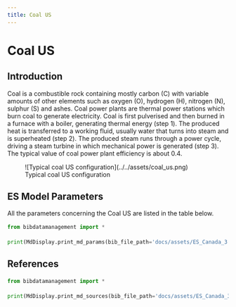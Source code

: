 ```yaml
---
title: Coal US
---
```


# Coal US

## Introduction

Coal is a combustible rock containing mostly carbon (C) with variable
amounts of other elements such as oxygen (O), hydrogen (H), nitrogen
(N), sulphur (S) and ashes. Coal power plants are thermal power stations
which burn coal to generate electricity. Coal is first pulverised and
then burned in a furnace with a boiler, generating thermal energy (step
1). The produced heat is transferred to a working fluid, usually water
that turns into steam and is superheated (step 2). The produced steam
runs through a power cycle, driving a steam turbine in which mechanical
power is generated (step 3). The typical value of coal power plant
efficiency is about 0.4.

<figure markdown="span">
![Typical coal US configuration](../../assets/coal_us.png)
  <figcaption>Typical coal US configuration</figcaption>
</figure>

## ES Model Parameters

All the parameters concerning the Coal US are listed in the table below.

```python exec="on"
from bibdatamanagement import *

print(MdDisplay.print_md_params(bib_file_path='docs/assets/ES_Canada_3.bib',filter_entry='COAL_US'))
```

## References

```python exec="on"
from bibdatamanagement import *

print(MdDisplay.print_md_sources(bib_file_path='docs/assets/ES_Canada_3.bib',filter_entry='COAL_US'))
```
